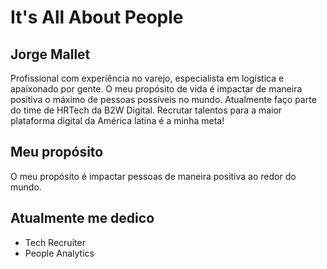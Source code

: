 # It's All About People

## Jorge Mallet
Profissional com experiência no varejo, especialista em logística e apaixonado por gente. 
O meu propósito de vida é impactar de maneira positiva o máximo de pessoas possíveis no mundo. 
Atualmente faço parte do time de HRTech da B2W Digital. Recrutar talentos para a maior plataforma digital da América latina é a minha meta! 

## Meu propósito
O meu propósito é impactar pessoas de maneira positiva ao redor do mundo.

## Atualmente me dedico
+ Tech Recruiter 
+ People Analytics



